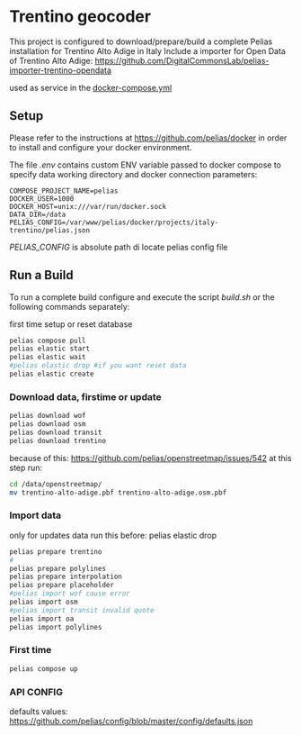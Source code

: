 
# Trentino geocoder
This project is configured to download/prepare/build a complete Pelias installation for Trentino Alto Adige in Italy
Include a importer for Open Data of Trentino Alto Adige:
https://github.com/DigitalCommonsLab/pelias-importer-trentino-opendata

used as service in the [docker-compose.yml](https://github.com/DigitalCommonsLab/docker-pelias-geocoder/blob/master/projects/italy-trentino/docker-compose.yml#L143)

## Setup
Please refer to the instructions at https://github.com/pelias/docker in order to install and configure your docker environment.

The file *.env* contains custom ENV variable passed to docker compose to specify
data working directory and docker connection parameters:
```
COMPOSE_PROJECT_NAME=pelias
DOCKER_USER=1000
DOCKER_HOST=unix:///var/run/docker.sock
DATA_DIR=/data
PELIAS_CONFIG=/var/www/pelias/docker/projects/italy-trentino/pelias.json
```
*PELIAS_CONFIG* is absolute path di locate pelias config file

## Run a Build
To run a complete build configure and execute the script *build.sh*
or the following commands separately:

first time setup or reset database
```bash
pelias compose pull
pelias elastic start
pelias elastic wait
#pelias elastic drop #if you want reset data
pelias elastic create
```

### Download data, firstime or update
```bash
pelias download wof
pelias download osm
pelias download transit
pelias download trentino
```

because of this:
https://github.com/pelias/openstreetmap/issues/542
at this step run:
```bash
cd /data/openstreetmap/
mv trentino-alto-adige.pbf trentino-alto-adige.osm.pbf
```

### Import data
only for updates data run this before: pelias elastic drop

```bash
pelias prepare trentino
#
pelias prepare polylines
pelias prepare interpolation
pelias prepare placeholder
#pelias import wof cause error
pelias import osm
#pelias import transit invalid quote
pelias import oa
pelias import polylines
```

### First time
```bash
pelias compose up
```

### API CONFIG

defaults values:
https://github.com/pelias/config/blob/master/config/defaults.json
